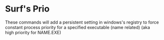 # Surf's Prio

These commands will add a persistent setting in windows's registry to force constant process priority for a specified executable (name related) (aka high priority for NAME.EXE)